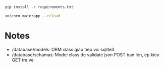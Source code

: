 ```bash
pip install -r requirements.txt
```

```bash
uvicorn main:app --reload
```

# Notes
- /database/models: ORM class giao tiep voi sqlite3
- /database/schamas: Model class de validate json POST ban len, ep kieu GET tra ve